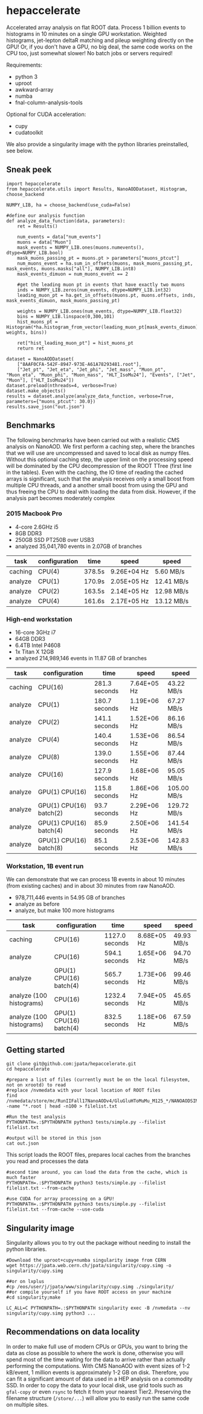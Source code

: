 # hepaccelerate

Accelerated array analysis on flat ROOT data. Process 1 billion events to histograms in 10 minutes on a single GPU workstation. Weighted histograms, jet-lepton deltaR matching and pileup weighting directly on the GPU! Or, if you don't have a GPU, no big deal, the same code works on the CPU too, just somewhat slower! No batch jobs or servers required!

Requirements:
 - python 3
 - uproot
 - awkward-array
 - numba
 - fnal-column-analysis-tools

Optional for CUDA acceleration:
 - cupy
 - cudatoolkit

We also provide a singularity image with the python libraries preinstalled, see below.

## Sneak peek

~~~
import hepaccelerate
from hepaccelerate.utils import Results, NanoAODDataset, Histogram, choose_backend

NUMPY_LIB, ha = choose_backend(use_cuda=False)

#define our analysis function
def analyze_data_function(data, parameters):
    ret = Results()

    num_events = data["num_events"]
    muons = data["Muon"]
    mask_events = NUMPY_LIB.ones(muons.numevents(), dtype=NUMPY_LIB.bool)
    mask_muons_passing_pt = muons.pt > parameters["muons_ptcut"]
    num_muons_event = ha.sum_in_offsets(muons, mask_muons_passing_pt, mask_events, muons.masks["all"], NUMPY_LIB.int8)
    mask_events_dimuon = num_muons_event == 2

    #get the leading muon pt in events that have exactly two muons
    inds = NUMPY_LIB.zeros(num_events, dtype=NUMPY_LIB.int32)
    leading_muon_pt = ha.get_in_offsets(muons.pt, muons.offsets, inds, mask_events_dimuon, mask_muons_passing_pt)

    weights = NUMPY_LIB.ones(num_events, dtype=NUMPY_LIB.float32)
    bins = NUMPY_LIB.linspace(0,300,101)
    hist_muons_pt = Histogram(*ha.histogram_from_vector(leading_muon_pt[mask_events_dimuon], weights, bins))

    ret["hist_leading_muon_pt"] = hist_muons_pt
    return ret

dataset = NanoAODDataset(
    ["8AAF0CFA-542F-8947-973E-A61A78293481.root"],
    ["Jet_pt", "Jet_eta", "Jet_phi", "Jet_mass", "Muon_pt", "Muon_eta", "Muon_phi", "Muon_mass", "HLT_IsoMu24"], "Events", ["Jet", "Muon"], ["HLT_IsoMu24"])
dataset.preload(nthreads=4, verbose=True)
dataset.make_objects()
results = dataset.analyze(analyze_data_function, verbose=True, parameters={"muons_ptcut": 30.0})
results.save_json("out.json")
~~~

## Benchmarks

The following benchmarks have been carried out with a realistic CMS analysis on NanoAOD. We first perform a caching step, where the branches that we will use are uncompressed and saved to local disk as numpy files. Without this optional caching step, the upper limit on the processing speed will be dominated by the CPU decompression of the ROOT TTree (first line in the tables). Even with the caching, the IO time of reading the cached arrays is significant, such that the analysis receives only a small boost from multiple CPU threads, and a another small boost from using the GPU and thus freeing the CPU to deal with loading the data from disk.
However, if the analysis part becomes moderately complex


### 2015 Macbook Pro 

- 4-core 2.6GHz i5
- 8GB DDR3
- 250GB SSD PT250B over USB3
- analyzed 35,041,780 events in 2.07GB of branches

task    | configuration  |time    | speed       | speed
--------|----------------|--------|-------------|-----------
caching | CPU(4)         | 378.5s | 9.26E+04 Hz | 5.60 MB/s
analyze | CPU(1)         | 170.9s | 2.05E+05 Hz | 12.41 MB/s
analyze | CPU(2)         | 163.5s | 2.14E+05 Hz | 12.98 MB/s
analyze | CPU(4)         | 161.6s | 2.17E+05 Hz | 13.12 MB/s


### High-end workstation

- 16-core 3GHz i7
- 64GB DDR3
- 6.4TB Intel P4608
- 1x Titan X 12GB
- analyzed 214,989,146 events in 11.87 GB of branches

task    | configuration           |time           | speed       | speed
--------|-------------------------|---------------|-------------|-----------
caching | CPU(16)                 | 281.3 seconds | 7.64E+05 Hz | 43.22 MB/s
analyze | CPU(1)                  | 180.7 seconds | 1.19E+06 Hz | 67.27 MB/s
analyze | CPU(2)                  | 141.1 seconds | 1.52E+06 Hz | 86.16 MB/s
analyze | CPU(4)                  | 140.4 seconds | 1.53E+06 Hz | 86.54 MB/s
analyze | CPU(8)                  | 139.0 seconds | 1.55E+06 Hz | 87.44 MB/s
analyze | CPU(16)                 | 127.9 seconds | 1.68E+06 Hz | 95.05 MB/s
analyze | GPU(1) CPU(16)          | 115.8 seconds | 1.86E+06 Hz | 105.00 MB/s
analyze | GPU(1) CPU(16) batch(2) | 93.7 seconds  | 2.29E+06 Hz | 129.72 MB/s
analyze | GPU(1) CPU(16) batch(4) | 85.9 seconds  | 2.50E+06 Hz | 141.54 MB/s
analyze | GPU(1) CPU(16) batch(8) | 85.1 seconds  | 2.53E+06 Hz | 142.83 MB/s


### Workstation, 1B event run

We can demonstrate that we can process 1B events in about 10 minutes (from existing caches) and in about 30 minutes from raw NanoAOD.

- 978,711,446 events in 54.95 GB of branches
- analyze as before
- analyze, but make 100 more histograms

task                     | configuration           |time             | speed       | speed
-------------------------|-------------------------|-----------------|-------------|-----------
caching                  | CPU(16)                 | 1127.0 seconds  | 8.68E+05 Hz | 49.93 MB/s
analyze                  | CPU(16)                 | 594.1 seconds   | 1.65E+06 Hz | 94.70 MB/s
analyze                  | GPU(1) CPU(16) batch(4) | 565.7 seconds   | 1.73E+06 Hz | 99.46 MB/s
analyze (100 histograms) | CPU(16)                 | 1232.4 seconds  | 7.94E+05 Hz | 45.65 MB/s
analyze (100 histograms) | GPU(1) CPU(16) batch(4) | 832.5 seconds   | 1.18E+06 Hz | 67.59 MB/s


## Getting started

~~~
git clone git@github.com:jpata/hepaccelerate.git
cd hepaccelerate

#prepare a list of files (currently must be on the local filesystem, not on xrootd) to read
#replace /nvmedata with your local location of ROOT files
find /nvmedata/store/mc/RunIIFall17NanoAODv4/GluGluHToMuMu_M125_*/NANOAODSIM -name "*.root | head -n100 > filelist.txt

#Run the test analysis
PYTHONPATH=.:$PYTHONPATH python3 tests/simple.py --filelist filelist.txt

#output will be stored in this json
cat out.json
~~~

This script loads the ROOT files, prepares local caches from the branches you read and processes the data
~~~
#second time around, you can load the data from the cache, which is much faster
PYTHONPATH=.:$PYTHONPATH python3 tests/simple.py --filelist filelist.txt --from-cache

#use CUDA for array processing on a GPU!
PYTHONPATH=.:$PYTHONPATH python3 tests/simple.py --filelist filelist.txt --from-cache --use-cuda
~~~

## Singularity image
Singularity allows you to try out the package without needing to install the python libraries.

~~~
#Download the uproot+cupy+numba singularity image from CERN
wget https://jpata.web.cern.ch/jpata/singularity/cupy.simg -o singularity/cupy.simg

##or on lxplus
#cp /eos/user/j/jpata/www/singularity/cupy.simg ./singularity/
##or compile yourself if you have ROOT access on your machine
#cd singularity;make

LC_ALL=C PYTHONPATH=.:$PYTHONPATH singularity exec -B /nvmedata --nv singularity/cupy.simg python3 ...
~~~

## Recommendations on data locality
In order to make full use of modern CPUs or GPUs, you want to bring the data as close as possible to where the work is done, otherwise you will spend most of the time waiting for the data to arrive rather than actually performing the computations.
With CMS NanoAOD with event sizes of 1-2 kB/event, 1 million events is approximately 1-2 GB on disk. Therefore, you can fit a significant amount of data used in a HEP analysis on a commodity SSD. In order to copy the data to your local disk, use grid tools such as `gfal-copy` or even `rsync` to fetch it from your nearest Tier2. Preserving the filename structure (`/store/...`) will allow you to easily run the same code on multiple sites.